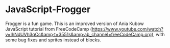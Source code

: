 # JavaScript-Frogger
Frogger is a fun game. This is an improved version of Ania Kubow JavaScript tutorial from FreeCodeCamp (https://www.youtube.com/watch?v=lhNdUVh3qCc&amp;t=3551s&amp;ab_channel=freeCodeCamp.org), with some bug fixes and sprites instead of blocks.
